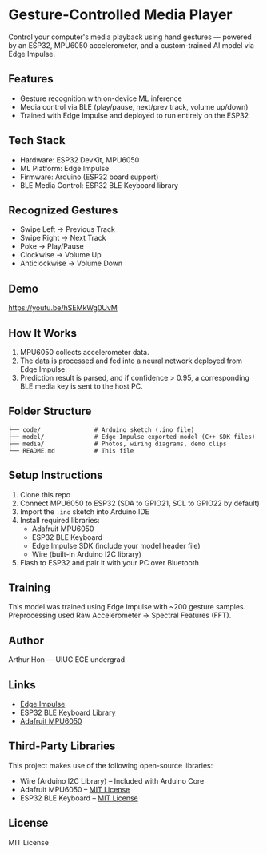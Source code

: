# Gesture-Controlled Media Player 

Control your computer's media playback using hand gestures — powered by an ESP32, MPU6050 accelerometer, and a custom-trained AI model via Edge Impulse.

## Features
- Gesture recognition with on-device ML inference
- Media control via BLE (play/pause, next/prev track, volume up/down)
- Trained with Edge Impulse and deployed to run entirely on the ESP32

## Tech Stack
- Hardware: ESP32 DevKit, MPU6050
- ML Platform: Edge Impulse
- Firmware: Arduino (ESP32 board support)
- BLE Media Control: ESP32 BLE Keyboard library

## Recognized Gestures
- Swipe Left → Previous Track  
- Swipe Right → Next Track 
- Poke → Play/Pause 
- Clockwise → Volume Up 
- Anticlockwise → Volume Down 

## Demo
https://youtu.be/hSEMkWg0UvM

## How It Works
1. MPU6050 collects accelerometer data.
2. The data is processed and fed into a neural network deployed from Edge Impulse.
3. Prediction result is parsed, and if confidence > 0.95, a corresponding BLE media key is sent to the host PC.

## Folder Structure
```
├── code/               # Arduino sketch (.ino file)
├── model/              # Edge Impulse exported model (C++ SDK files)
├── media/              # Photos, wiring diagrams, demo clips
└── README.md           # This file
```

## Setup Instructions
1. Clone this repo
2. Connect MPU6050 to ESP32 (SDA to GPIO21, SCL to GPIO22 by default)
3. Import the `.ino` sketch into Arduino IDE
4. Install required libraries:
   - Adafruit MPU6050
   - ESP32 BLE Keyboard
   - Edge Impulse SDK (include your model header file)
   - Wire (built-in Arduino I2C library)
5. Flash to ESP32 and pair it with your PC over Bluetooth

## Training
This model was trained using Edge Impulse with ~200 gesture samples. Preprocessing used Raw Accelerometer → Spectral Features (FFT).

## Author
Arthur Hon — UIUC ECE undergrad

## Links
- [Edge Impulse](https://www.edgeimpulse.com)
- [ESP32 BLE Keyboard Library](https://github.com/T-vK/ESP32-BLE-Keyboard)
- [Adafruit MPU6050](https://github.com/adafruit/Adafruit_MPU6050)

## Third-Party Libraries
This project makes use of the following open-source libraries:

- Wire (Arduino I2C Library) – Included with Arduino Core
- Adafruit MPU6050 – [MIT License](https://github.com/adafruit/Adafruit_MPU6050/blob/master/LICENSE)
- ESP32 BLE Keyboard – [MIT License](https://github.com/T-vK/ESP32-BLE-Keyboard/blob/main/LICENSE)

## License
MIT License
